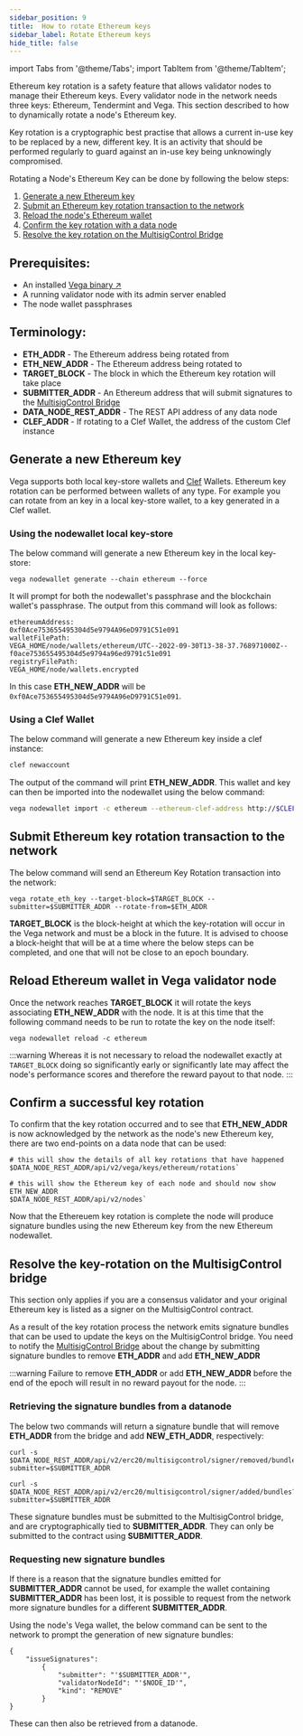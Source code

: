 ```yaml
---
sidebar_position: 9
title:  How to rotate Ethereum keys
sidebar_label: Rotate Ethereum keys
hide_title: false
---
```


import Tabs from '@theme/Tabs';
import TabItem from '@theme/TabItem';

Ethereum key rotation is a safety feature that allows validator nodes to manage their Ethereum keys. Every validator node in the network needs three keys: Ethereum, Tendermint and Vega. This section described to how to dynamically rotate a node's Ethereum key.

Key rotation is a cryptographic best practise that allows a current in-use key to be replaced by a new, different key. It is an activity that should be performed regularly to guard against an in-use key being unknowingly compromised.

Rotating a Node's Ethereum Key can be done by following the below steps:
1. [Generate a new Ethereum key](#generate-a-new-ethereum-key)
2. [Submit an Ethereum key rotation transaction to the network](#submit-ethereum-key-rotation-transaction-to-the-network)
3. [Reload the node's Ethereum wallet](#reload-ethereum-wallet-in-vega-validator-node)
4. [Confirm the key rotation with a data node](#confirm-a-successful-key-rotation)
5. [Resolve the key rotation on the MultisigControl Bridge](#resolve-the-key-rotation-on-the-multisig-control-bridge)

## Prerequisites:
* An installed [Vega binary ↗](https://github.com/vegaprotocol/vega)
* A running validator node with its admin server enabled
* The node wallet passphrases

## Terminology:

* **ETH_ADDR** - The Ethereum address being rotated from
* **ETH_NEW_ADDR** - The Ethereum address being rotated to
* **TARGET_BLOCK** - The block in which the Ethereum key rotation will take place
* **SUBMITTER_ADDR** - An Ethereum address that will submit signatures to the [MultisigControl Bridge](./../../api/bridge/interfaces/IMultisigControl)
* **DATA_NODE_REST_ADDR** - The REST API address of any data node
* **CLEF_ADDR** - If rotating to a Clef Wallet, the address of the custom Clef instance

## Generate a new Ethereum key

Vega supports both local key-store wallets and [Clef](https://geth.ethereum.org/docs/clef/introduction) Wallets. Ethereum key rotation can be performed between wallets of any type. For example you can rotate from an key in a local key-store wallet, to a key generated in a Clef wallet.


### Using the nodewallet local key-store
The below command will generate a new Ethereum key in the local key-store:

```
vega nodewallet generate --chain ethereum --force
```

It will prompt for both the nodewallet's passphrase and the blockchain wallet's passphrase. The output from this command will look as follows:
```
ethereumAddress:
0xf0Ace753655495304d5e9794A96eD9791C51e091
walletFilePath:
VEGA_HOME/node/wallets/ethereum/UTC--2022-09-30T13-38-37.768971000Z--f0ace753655495304d5e9794a96ed9791c51e091
registryFilePath:
VEGA_HOME/node/wallets.encrypted
```

In this case **ETH_NEW_ADDR** will be `0xf0Ace753655495304d5e9794A96eD9791C51e091`.


### Using a Clef Wallet
The below command will generate a new Ethereum key inside a clef instance: 

 ```bash
 clef newaccount
 ```
The output of the command will print **ETH_NEW_ADDR**. This wallet and key can then be imported into the nodewallet using the below command:

 ```bash
 vega nodewallet import -c ethereum --ethereum-clef-address http://$CLEF_ADDR  --ethereum-clef-account $ETH_NEW_ADDR --force
 ```

## Submit Ethereum key rotation transaction to the network

The below command will send an Ethereum Key Rotation transaction into the network:

```
vega rotate_eth_key --target-block=$TARGET_BLOCK --submitter=$SUBMITTER_ADDR --rotate-from=$ETH_ADDR
```

**TARGET_BLOCK** is the block-height at which the key-rotation will occur in the Vega network and must be a block in the future. It is advised to choose a block-height that will be at a time where the below steps can be completed, and one that will not be close to an epoch boundary.
## Reload Ethereum wallet in Vega validator node
Once the network reaches **TARGET_BLOCK** it will rotate the keys associating **ETH_NEW_ADDR** with the node. It is at this time that the following command needs to be run to rotate the key on the node itself:
```
vega nodewallet reload -c ethereum
```

:::warning
Whereas it is not necessary to reload the nodewallet exactly at `TARGET_BLOCK` doing so significantly early or significantly late may affect the node's performance scores and therefore the reward payout to that node.
:::

## Confirm a successful key rotation

To confirm that the key rotation occurred and to see that **ETH_NEW_ADDR** is now acknowledged by the network as the node's new Ethereum key, there are two end-points on a data node that can be used:

```
# this will show the details of all key rotations that have happened
$DATA_NODE_REST_ADDR/api/v2/vega/keys/ethereum/rotations`

# this will show the Ethereum key of each node and should now show ETH_NEW_ADDR
$DATA_NODE_REST_ADDR/api/v2/nodes`
```

Now that the Ethereuem key rotation is complete the node will produce signature bundles using the new Ethereum key from the new Ethereum nodewallet. 

## Resolve the key-rotation on the MultisigControl bridge

This section only applies if you are a consensus validator and your original Ethereum key is listed as a signer on the MultisigControl contract.

As a result of the key rotation process the network emits signature bundles that can be used to update the keys on the MultisigControl bridge. You need to notify the [MultisigControl Bridge](./../../api/bridge/interfaces/IMultisigControl) about the change by submitting signature bundles to remove **ETH_ADDR** and add **ETH_NEW_ADDR**

:::warning
Failure to remove **ETH_ADDR** or add **ETH_NEW_ADDR** before the end of the epoch will result in no reward payout for the node.
:::

### Retrieving the signature bundles from a datanode

The below two commands will return a signature bundle that will remove **ETH_ADDR** from the bridge and add **NEW_ETH_ADDR**, respectively:
```
curl -s $DATA_NODE_REST_ADDR/api/v2/erc20/multisigcontrol/signer/removed/bundles?submitter=$SUBMITTER_ADDR

curl -s $DATA_NODE_REST_ADDR/api/v2/erc20/multisigcontrol/signer/added/bundles?submitter=$SUBMITTER_ADDR
```

These signature bundles must be submitted to the MultisigControl bridge, and are cryptographically tied to **SUBMITTER_ADDR**. They can only be submitted to the contract using **SUBMITTER_ADDR**.

### Requesting new signature bundles

If there is a reason that the signature bundles emitted for **SUBMITTER_ADDR** cannot be used, for example the wallet containing **SUBMITTER_ADDR** has been lost, it is possible to request from the network more signature bundles for a different **SUBMITTER_ADDR**.

Using the node's Vega wallet, the below command can be sent to the network to prompt the generation of new signature bundles: 
```
{
    "issueSignatures": 
        {
            "submitter": "'$SUBMITTER_ADDR'", 
            "validatorNodeId": "'$NODE_ID'", 
            "kind": "REMOVE"
        }
}
```

These can then also be retrieved from a datanode.
